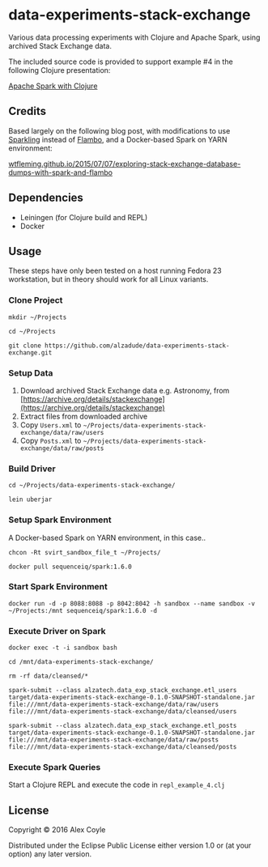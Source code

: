 # data-experiments-stack-exchange

Various data processing experiments with Clojure and Apache Spark, using archived Stack Exchange data.

The included source code is provided to support example #4 in the following Clojure presentation:

[Apache Spark with Clojure](https://goo.gl/koZ90v)

## Credits

Based largely on the following blog post, with modifications to use [Sparkling](https://github.com/gorillalabs/sparkling) instead of [Flambo](https://github.com/yieldbot/flambo), and a Docker-based Spark on YARN environment:

[wtfleming.github.io/2015/07/07/exploring-stack-exchange-database-dumps-with-spark-and-flambo](wtfleming.github.io/2015/07/07/exploring-stack-exchange-database-dumps-with-spark-and-flambo)

## Dependencies

- Leiningen (for Clojure build and REPL)
- Docker

## Usage

These steps have only been tested on a host running Fedora 23 workstation, but in theory should work for all Linux variants.

### Clone Project

	mkdir ~/Projects

	cd ~/Projects

	git clone https://github.com/alzadude/data-experiments-stack-exchange.git

### Setup Data

1. Download archived Stack Exchange data e.g. Astronomy, from [https://archive.org/details/stackexchange](https://archive.org/details/stackexchange)
1. Extract files from downloaded archive
1. Copy `Users.xml` to `~/Projects/data-experiments-stack-exchange/data/raw/users`
1. Copy `Posts.xml` to `~/Projects/data-experiments-stack-exchange/data/raw/posts`

### Build Driver

	cd ~/Projects/data-experiments-stack-exchange/

	lein uberjar

### Setup Spark Environment

A Docker-based Spark on YARN environment, in this case..

	chcon -Rt svirt_sandbox_file_t ~/Projects/

	docker pull sequenceiq/spark:1.6.0

### Start Spark Environment

	docker run -d -p 8088:8088 -p 8042:8042 -h sandbox --name sandbox -v ~/Projects:/mnt sequenceiq/spark:1.6.0 -d

### Execute Driver on Spark

	docker exec -t -i sandbox bash

	cd /mnt/data-experiments-stack-exchange/

	rm -rf data/cleansed/*

	spark-submit --class alzatech.data_exp_stack_exchange.etl_users target/data-experiments-stack-exchange-0.1.0-SNAPSHOT-standalone.jar file:///mnt/data-experiments-stack-exchange/data/raw/users file:///mnt/data-experiments-stack-exchange/data/cleansed/users

	spark-submit --class alzatech.data_exp_stack_exchange.etl_posts target/data-experiments-stack-exchange-0.1.0-SNAPSHOT-standalone.jar file:///mnt/data-experiments-stack-exchange/data/raw/posts file:///mnt/data-experiments-stack-exchange/data/cleansed/posts

### Execute Spark Queries

Start a Clojure REPL and execute the code in `repl_example_4.clj`

## License

Copyright © 2016 Alex Coyle

Distributed under the Eclipse Public License either version 1.0 or (at
your option) any later version.
